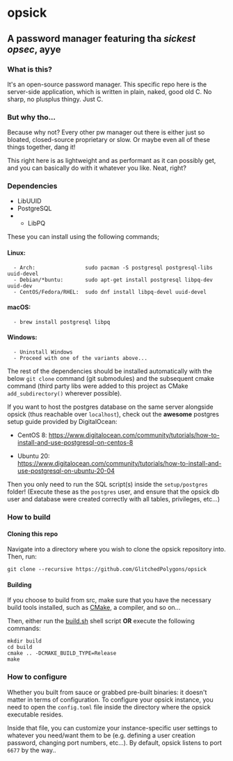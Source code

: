 # opsick
## A password manager featuring tha _sickest opsec_, ayye

### What is this?
It's an open-source password manager. This specific repo here is the server-side application, which is written in plain, naked, good old C. No sharp, no plusplus thingy. Just C.

### But why tho...
Because why not? Every other pw manager out there is either just so bloated, closed-source proprietary or slow. Or maybe even all of these things together, dang it!

This right here is as lightweight and as performant as it can possibly get, and you can basically do with it whatever you like. Neat, right?

### Dependencies
* LibUUID
* PostgreSQL
* * LibPQ

These you can install using the following commands;

#### Linux:
      - Arch:                sudo pacman -S postgresql postgresql-libs uuid-devel
      - Debian/*buntu:       sudo apt-get install postgresql libpq-dev uuid-dev
      - CentOS/Fedora/RHEL:  sudo dnf install libpq-devel uuid-devel
#### macOS:
      - brew install postgresql libpq
#### Windows:
      - Uninstall Windows
      - Proceed with one of the variants above...
      
The rest of the dependencies should be installed automatically with the below `git clone` command (git submodules) and the subsequent cmake command (third party libs were added to this project as CMake `add_subdirectory()` wherever possible).

If you want to host the postgres database on the same server alongside opsick (thus reachable over `localhost`), check out the **awesome** postgres setup guide provided by DigitalOcean:

- CentOS 8: 
https://www.digitalocean.com/community/tutorials/how-to-install-and-use-postgresql-on-centos-8

- Ubuntu 20:   
https://www.digitalocean.com/community/tutorials/how-to-install-and-use-postgresql-on-ubuntu-20-04

Then you only need to run the SQL script(s) inside the `setup/postgres` folder! 
(Execute these as the `postgres` user, and ensure that the opsick db user and database were created correctly with all tables, privileges, etc...)

### How to build

#### Cloning this repo

Navigate into a directory where you wish to clone the opsick repository into. Then, run:

`git clone --recursive https://github.com/GlitchedPolygons/opsick`

#### Building

If you choose to build from src, make sure that you have the necessary build tools installed, such as [CMake](https://cmake.org), a compiler, and so on...

Then, either run the [build.sh](https://github.com/GlitchedPolygons/opsick/blob/master/build.sh) shell script **OR** execute the following commands:

```
mkdir build
cd build
cmake .. -DCMAKE_BUILD_TYPE=Release
make
```

### How to configure

Whether you built from sauce or grabbed pre-built binaries: it doesn't matter in terms of configuration. To configure your opsick instance, you need to open the `config.toml` file inside the directory where the opsick executable resides.

Inside that file, you can customize your instance-specific user settings to whatever you need/want them to be (e.g. defining a user creation password, changing port numbers, etc...).
By default, opsick listens to port `6677` by the way..
